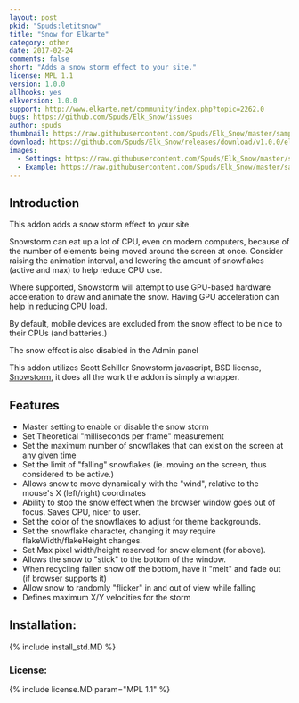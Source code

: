 ```yaml
---
layout: post
pkid: "Spuds:letitsnow"
title: "Snow for Elkarte"
category: other
date: 2017-02-24
comments: false
short: "Adds a snow storm effect to your site."
license: MPL 1.1
version: 1.0.0
allhooks: yes
elkversion: 1.0.0
support: http://www.elkarte.net/community/index.php?topic=2262.0
bugs: https://github.com/Spuds/Elk_Snow/issues
author: spuds
thumbnail: https://raw.githubusercontent.com/Spuds/Elk_Snow/master/sample_images/snow1.jpg
download: https://github.com/Spuds/Elk_Snow/releases/download/v1.0.0/elk_noFrillsSnow_1_0_0.zip
images:
  - Settings: https://raw.githubusercontent.com/Spuds/Elk_Snow/master/sample_images/settings.jpg
  - Example: https://raw.githubusercontent.com/Spuds/Elk_Snow/master/sample_images/snow1.jpg
---
```


## Introduction

This addon adds a snow storm effect to your site.

Snowstorm can eat up a lot of CPU, even on modern computers, because of the number of elements being moved around the screen at once. Consider raising the animation interval, and lowering the amount of snowflakes (active and max) to help reduce CPU use.

Where supported, Snowstorm will attempt to use GPU-based hardware acceleration to draw and animate the snow. Having GPU acceleration can help in reducing CPU load.

By default, mobile devices are excluded from the snow effect to be nice to their CPUs (and batteries.)

The snow effect is also disabled in the Admin panel

This addon utilizes Scott Schiller Snowstorm javascript, BSD license, [Snowstorm](http://www.schillmania.com/projects/snowstorm), it does all the work
the addon is simply a wrapper.

## Features

 - Master setting to enable or disable the snow storm
 - Set Theoretical "milliseconds per frame" measurement
 - Set the maximum number of snowflakes that can exist on the screen at any given time
 - Set the limit of "falling" snowflakes (ie. moving on the screen, thus considered to be active.)
 - Allows snow to move dynamically with the "wind", relative to the mouse\'s X (left/right) coordinates
 - Ability to stop the snow effect when the browser window goes out of focus. Saves CPU, nicer to user.
 - Set the color of the snowflakes to adjust for theme backgrounds.
 - Set the snowflake character, changing it may require flakeWidth/flakeHeight changes.
 - Set Max pixel width/height reserved for snow element (for above).
 - Allows the snow to "stick" to the bottom of the window.
 - When recycling fallen snow off the bottom, have it "melt" and fade out (if browser supports it)
 - Allow snow to randomly "flicker" in and out of view while falling
 - Defines maximum X/Y velocities for the storm

## Installation:
{% include install_std.MD %}

### License:
{% include license.MD param="MPL 1.1" %}